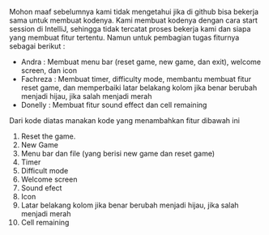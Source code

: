 Mohon maaf sebelumnya kami tidak mengetahui jika di github bisa bekerja sama untuk membuat kodenya. Kami membuat kodenya dengan cara start session di IntelliJ, sehingga tidak tercatat proses bekerja kami dan siapa yang membuat fitur tertentu. Namun untuk pembagian tugas fiturnya sebagai berikut : 

- Andra : Membuat menu bar (reset game, new game, dan exit), welcome screen, dan icon
- Fachreza : Membuat timer, difficulty mode, membantu membuat fitur reset game, dan memperbaiki latar belakang kolom jika benar berubah menjadi hijau, jika salah menjadi merah
- Donelly : Membuat fitur sound effect dan cell remaining

Dari kode diatas manakan kode yang menambahkan fitur dibawah ini
1. Reset the game.
2. New Game
3. Menu bar dan file (yang berisi new game dan reset game)
4. Timer
5. Difficult mode
6. Welcome screen
7. Sound efect  
8. Icon
9. Latar belakang kolom jika benar berubah menjadi hijau, jika salah menjadi merah
10. Cell remaining

